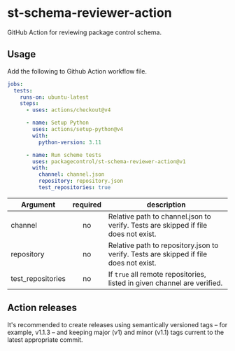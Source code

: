 # st-schema-reviewer-action

GitHub Action for reviewing package control schema.

## Usage

Add the following to Github Action workflow file.

```yml
jobs:
  tests:
    runs-on: ubuntu-latest
    steps:
      - uses: actions/checkout@v4

      - name: Setup Python
        uses: actions/setup-python@v4
        with:
          python-version: 3.11

      - name: Run scheme tests
        uses: packagecontrol/st-schema-reviewer-action@v1
        with:
          channel: channel.json
          repository: repository.json
          test_repositories: true
```

| Argument          | required | description
|-------------------|:--------:|------------
| channel           | no       | Relative path to channel.json to verify. Tests are skipped if file does not exist.
| repository        | no       | Relative path to repository.json to verify. Tests are skipped if file does not exist.
| test_repositories | no       | If `true` all remote repositories, listed in given channel are verified.


## Action releases

It's recommended to create releases using semantically versioned tags – for example, v1.1.3 – and keeping major (v1) and minor (v1.1) tags current to the latest appropriate commit.
